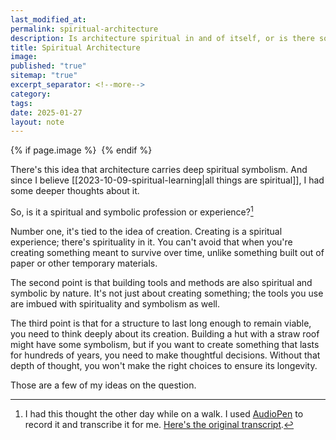 ```yaml
---
last_modified_at: 
permalink: spiritual-architecture
description: Is architecture spiritual in and of itself, or is there something about architecture that makes it spiritual?
title: Spiritual Architecture
image: 
published: "true"
sitemap: "true"
excerpt_separator: <!--more-->
category: 
tags: 
date: 2025-01-27
layout: note
---
```



{% if page.image %} <img src="{{ page.image }}" alt=""> {% endif %}

There's this idea that architecture carries deep spiritual symbolism. And since I believe [[2023-10-09-spiritual-learning|all things are spiritual]], I had some deeper thoughts about it. 

So, is it a spiritual and symbolic profession or experience?[^1] 

Number one, it's tied to the idea of creation. Creating is a spiritual experience; there's spirituality in it. You can't avoid that when you're creating something meant to survive over time, unlike something built out of paper or other temporary materials.

The second point is that building tools and methods are also spiritual and symbolic by nature. It's not just about creating something; the tools you use are imbued with spirituality and symbolism as well.

The third point is that for a structure to last long enough to remain viable, you need to think deeply about its creation. Building a hut with a straw roof might have some symbolism, but if you want to create something that lasts for hundreds of years, you need to make thoughtful decisions. Without that depth of thought, you won't make the right choices to ensure its longevity.

Those are a few of my ideas on the question.

[^1]: I had this thought the other day while on a walk. I used [AudioPen](audiopen.ai/?aff=neRMq) to record it and transcribe it for me. [Here's the original transcript](https://audiopen.ai/post/72073030).
